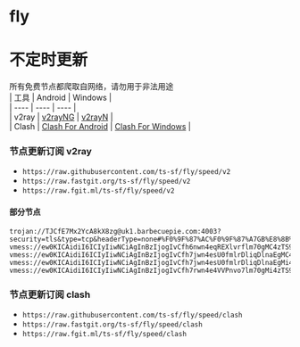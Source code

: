 # fly
# 不定时更新
所有免费节点都爬取自网络，请勿用于非法用途  
|  工具  | Android  | Windows  |  
|  ----  | ----   | ----  |  
| v2ray  | [v2rayNG](https://github.com/2dust/v2rayNG/releases) | [v2rayN](https://github.com/2dust/v2rayN/releases) |  
| Clash  | [Clash For Android](https://github.com/Kr328/ClashForAndroid/releases) | [Clash For Windows](https://github.com/Fndroid/clash_for_windows_pkg/releases) | 
  
### 节点更新订阅  v2ray
- `https://raw.githubusercontent.com/ts-sf/fly/speed/v2`  
- `https://raw.fastgit.org/ts-sf/fly/speed/v2`  
- `https://raw.fgit.ml/ts-sf/fly/speed/v2`  
#### 部分节点  
``` 
trojan://TJCfE7Mx2YcA8kX8zg@uk1.barbecuepie.com:4003?security=tls&type=tcp&headerType=none#%F0%9F%87%AC%F0%9F%87%A7GB%E8%8B%B1%E5%9B%BD%201.7M%2Fs
vmess://ew0KICAidiI6ICIyIiwNCiAgInBzIjogIvCfh6nwn4eqREXlvrflm70gMC4zTS9zIiwNCiAgImFkZCI6ICJvdmhzZHphLjc2ODk4MTAyLnh5eiIsDQogICJwb3J0IjogIjIwNTIiLA0KICAiaWQiOiAiNzhmZDQxZTUtMzQ2YS0zYmY0LWI5NDItYmUwZmFkNzExOTc5IiwNCiAgImFpZCI6ICIwIiwNCiAgInNjeSI6ICJhdXRvIiwNCiAgIm5ldCI6ICJ3cyIsDQogICJ0eXBlIjogIm5vbmUiLA0KICAiaG9zdCI6ICJvdmhzZHouNzY4OTgxMDIueHl6IiwNCiAgInBhdGgiOiAiL2Z1bnNkZnJoIiwNCiAgInRscyI6ICIiLA0KICAic25pIjogIiIsDQogICJhbHBuIjogIiIsDQogICJmcCI6ICIiDQp9
vmess://ew0KICAidiI6ICIyIiwNCiAgInBzIjogIvCfh7jwn4esU0fmlrDliqDlnaEgMC4xTS9zIiwNCiAgImFkZCI6ICJxdWl6LnZpZGlvLmNvbSIsDQogICJwb3J0IjogIjQ0MyIsDQogICJpZCI6ICIzZjFlZmU1OC1mOTRlLTRjOGQtODQyOC04OTI4YWQ1ZjA3NWMiLA0KICAiYWlkIjogIjAiLA0KICAic2N5IjogImF1dG8iLA0KICAibmV0IjogIndzIiwNCiAgInR5cGUiOiAibm9uZSIsDQogICJob3N0IjogImR5bmFtaWMtc2cyYi5vYmZzLnh5eiIsDQogICJwYXRoIjogIi93b3JyeWZyZWUiLA0KICAidGxzIjogInRscyIsDQogICJzbmkiOiAiIiwNCiAgImFscG4iOiAiIg0KfQ==
vmess://ew0KICAidiI6ICIyIiwNCiAgInBzIjogIvCfh7jwn4esU0fmlrDliqDlnaEgMi42TS9zIiwNCiAgImFkZCI6ICJ3d3cubm9pY2UuaWQiLA0KICAicG9ydCI6ICI0NDMiLA0KICAiaWQiOiAiNWViZmFmNzItODkwMi00ZDU1LWEzYzItN2FlOGZiZTJmOGVlIiwNCiAgImFpZCI6ICIwIiwNCiAgInNjeSI6ICJhdXRvIiwNCiAgIm5ldCI6ICJ3cyIsDQogICJ0eXBlIjogIm5vbmUiLA0KICAiaG9zdCI6ICJkeW5hbWljLXNnMmIub2Jmcy54eXoiLA0KICAicGF0aCI6ICIvd29ycnlmcmVlIiwNCiAgInRscyI6ICJ0bHMiLA0KICAic25pIjogIiIsDQogICJhbHBuIjogIiINCn0=
vmess://ew0KICAidiI6ICIyIiwNCiAgInBzIjogIvCfh7rwn4e4VVPnvo7lm70gMi4zTS9zIiwNCiAgImFkZCI6ICI4LjIxOC4xMjcuMjQ5IiwNCiAgInBvcnQiOiAiODAiLA0KICAiaWQiOiAiZmYyYjQ2YTAtMzgwNS00ZTZkLWRmM2YtM2FhYTcwZjhjYmQwIiwNCiAgImFpZCI6ICIwIiwNCiAgInNjeSI6ICJhdXRvIiwNCiAgIm5ldCI6ICJ3cyIsDQogICJ0eXBlIjogIm5vbmUiLA0KICAiaG9zdCI6ICJ1cy5oZXJvZnJlZTY2LnRrIiwNCiAgInBhdGgiOiAiL3RnQGhlcm9rdTY2NiIsDQogICJ0bHMiOiAiIiwNCiAgInNuaSI6ICIiLA0KICAiYWxwbiI6ICIiLA0KICAiZnAiOiAiIg0KfQ==
```
### 节点更新订阅  clash
- `https://raw.githubusercontent.com/ts-sf/fly/speed/clash`  
- `https://raw.fastgit.org/ts-sf/fly/speed/clash`  
- `https://raw.fgit.ml/ts-sf/fly/speed/clash`  
